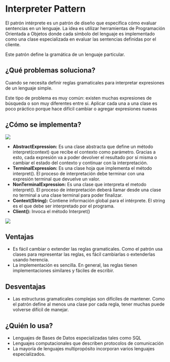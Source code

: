 
# Interpreter Pattern

El patrón intérprete es un patrón de diseño que especifica cómo evaluar sentencias en un lenguaje. La idea es utilizar herramientas de Programación Orientada a Objetos donde cada símbolo del lenguaje es implementado como una clase especializada en evaluar las sentencias definidas por el cliente.

Este patrón define la gramática de un lenguaje particular.


## ¿Qué problemas soluciona?

Cuando se necesita definir reglas gramaticales para interpretar expresiones de un lenguaje simple.

Este tipo de problema es muy común: existen muchas expresiones de búsqueda o son muy diferentes entre sí. Aplicar cada una a una clase es poco práctico porque hace difícil cambiar o agregar expresiones nuevas

## ¿Cómo se implementa?
 **![](https://lh4.googleusercontent.com/rXBO5W7NAweazwRkArgLmArkGrs0ok-WrLpDfxujbwHWgusE2re0ZyHzTq01xoVBJhDhPwvCJ8fOHsecdV8MLcHo6hmQC2j3EqRn68Gv6xk5397PRaNN5YXXxjSxto5xaqlSSTdg)**

- **AbstractExpression:** Es una clase abstracta que define un método interpret(context) que recibe el contexto como parámetro. Gracias a esto, cada expresión va a poder devolver el resultado por sí misma o cambiar el estado del contexto y continuar con la interpretación.
- **TerminalExpression:** Es una clase hoja que implementa el método interpret(). El proceso de interpretación debe terminar con una expresión terminal que devuelve un valor. 
- **NonTerminalExpression:** Es una clase que interpreta el metodo interpret(). El proceso de interpretación deberá llamar desde una clase no terminal a una clase terminal para poder finalizar.
- **Context(String):** Contiene información global para el intérprete. El string es el que debe ser interpretado por el programa.
- **Client():** Invoca el método Interpret()
 
**![](https://lh6.googleusercontent.com/6-hj2pxdbVBtqaaFFn9H56w8-GrB3Kv88WUf64VW9evtmuNCukGWSAZOI2RSrOdwMOFe3P3JMsho78soED2Latcx6CKNCzkvdBUJ-ebMgwrUIV-F40nGmy2oIyiLeh0KOCHwVc1M)**
## Ventajas

 - Es fácil cambiar o extender las reglas gramaticales. Como el patrón usa clases para representar las reglas, es fácil cambiarlas o extenderlas usando herencia. 
 - La implementación es sencilla. En general, las reglas tienen implementaciones similares y fáciles de escribir. 

## Desventajas

 - Las estructuras gramaticales complejas son difíciles de mantener. Como el patrón define al menos una clase por cada regla, tener muchas puede volverse difícil de manejar.

## ¿Quién lo usa?

 - Lenguajes de Bases de Datos especializadas tales como SQL
 - Lenguajes computacionales que describen protocolos de comunicación
 - La mayoría de lenguajes multipropósito incorporan varios lenguajes especializados.

